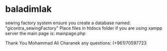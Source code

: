 # baladimlak
sewing factory system
ensure you create a database named: "gicontra_sewingFactory"
Place files in htdocs folder if you are using xampp server
the main page is: mainpage.php

Thank You
Mohammad Ali Charanek
any questions: (+961)70597723
